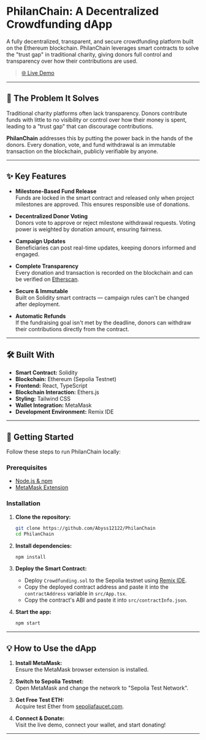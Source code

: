 # PhilanChain: A Decentralized Crowdfunding dApp

A fully decentralized, transparent, and secure crowdfunding platform built on the Ethereum blockchain. PhilanChain leverages smart contracts to solve the "trust gap" in traditional charity, giving donors full control and transparency over how their contributions are used.

> [🌐 Live Demo](#) <!-- TODO: Add your live Vercel/Netlify deployment link -->

---

## 🚩 The Problem It Solves

Traditional charity platforms often lack transparency. Donors contribute funds with little to no visibility or control over how their money is spent, leading to a "trust gap" that can discourage contributions.

**PhilanChain** addresses this by putting the power back in the hands of the donors. Every donation, vote, and fund withdrawal is an immutable transaction on the blockchain, publicly verifiable by anyone.

---

## ✨ Key Features

- **Milestone-Based Fund Release**  
  Funds are locked in the smart contract and released only when project milestones are approved. This ensures responsible use of donations.

- **Decentralized Donor Voting**  
  Donors vote to approve or reject milestone withdrawal requests. Voting power is weighted by donation amount, ensuring fairness.

- **Campaign Updates**  
  Beneficiaries can post real-time updates, keeping donors informed and engaged.

- **Complete Transparency**  
  Every donation and transaction is recorded on the blockchain and can be verified on [Etherscan](https://etherscan.io/).

- **Secure & Immutable**  
  Built on Solidity smart contracts — campaign rules can't be changed after deployment.

- **Automatic Refunds**  
  If the fundraising goal isn't met by the deadline, donors can withdraw their contributions directly from the contract.

---

## 🛠️ Built With

- **Smart Contract:** Solidity
- **Blockchain:** Ethereum (Sepolia Testnet)
- **Frontend:** React, TypeScript
- **Blockchain Interaction:** Ethers.js
- **Styling:** Tailwind CSS
- **Wallet Integration:** MetaMask
- **Development Environment:** Remix IDE

---

## 🚀 Getting Started

Follow these steps to run PhilanChain locally:

### Prerequisites

- [Node.js & npm](https://nodejs.org/)
- [MetaMask Extension](https://metamask.io/)

### Installation

1. **Clone the repository:**
   ```bash
   git clone https://github.com/Abyss12122/PhilanChain
   cd PhilanChain
   ```

2. **Install dependencies:**
   ```bash
   npm install
   ```

3. **Deploy the Smart Contract:**
   - Deploy `Crowdfunding.sol` to the Sepolia testnet using [Remix IDE](https://remix.ethereum.org/).
   - Copy the deployed contract address and paste it into the `contractAddress` variable in `src/App.tsx`.
   - Copy the contract's ABI and paste it into `src/contractInfo.json`.

4. **Start the app:**
   ```bash
   npm start
   ```

---

## 💡 How to Use the dApp

1. **Install MetaMask:**  
   Ensure the MetaMask browser extension is installed.

2. **Switch to Sepolia Testnet:**  
   Open MetaMask and change the network to "Sepolia Test Network".

3. **Get Free Test ETH:**  
   Acquire test Ether from [sepoliafaucet.com](https://sepoliafaucet.com/).

4. **Connect & Donate:**  
   Visit the live demo, connect your wallet, and start donating!

---

